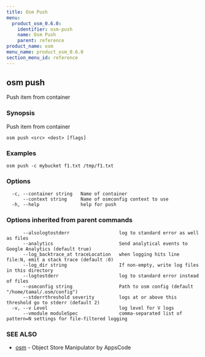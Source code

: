```yaml
---
title: Osm Push
menu:
  product_osm_0.6.0:
    identifier: osm-push
    name: Osm Push
    parent: reference
product_name: osm
menu_name: product_osm_0.6.0
section_menu_id: reference
---
```

## osm push

Push item from container

### Synopsis


Push item from container

```
osm push <src> <dest> [flags]
```

### Examples

```
osm push -c mybucket f1.txt /tmp/f1.txt
```

### Options

```
  -c, --container string   Name of container
      --context string     Name of osmconfig context to use
  -h, --help               help for push
```

### Options inherited from parent commands

```
      --alsologtostderr                  log to standard error as well as files
      --analytics                        Send analytical events to Google Analytics (default true)
      --log_backtrace_at traceLocation   when logging hits line file:N, emit a stack trace (default :0)
      --log_dir string                   If non-empty, write log files in this directory
      --logtostderr                      log to standard error instead of files
      --osmconfig string                 Path to osm config (default "/home/tamal/.osm/config")
      --stderrthreshold severity         logs at or above this threshold go to stderr (default 2)
  -v, --v Level                          log level for V logs
      --vmodule moduleSpec               comma-separated list of pattern=N settings for file-filtered logging
```

### SEE ALSO
* [osm](/docs/reference/osm.md)	 - Object Store Manipulator by AppsCode

